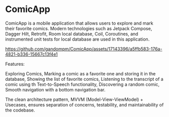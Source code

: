 # ComicApp

ComicApp is a mobile application that allows users to explore and mark their favorite comics. 
Modern technologies such as Jetpack Compose, Dagger Hilt, Retrofit, Room local database, Coil, Coroutines, and instrumented unit tests for local database are used in this application.






https://github.com/gandompm/ComicApp/assets/17143396/a5ffb583-176a-4821-b336-15667c13f4e1




Features:

Exploring Comics, Marking a comic as a favorite one and storing it in the database, 
Showing the list of favorite comics, 
Listening to the transcript of a comic using th Text-to-Speech functionality, 
Discovering a random comic, Smooth navigation with a bottom navigation bar. 


The clean architecture pattern, MVVM (Model-View-ViewModel) + Usecases, ensures separation of concerns, testability, and maintainability of the codebase.
